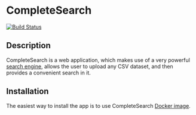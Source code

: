 # CompleteSearch

[![Build Status](https://travis-ci.org/anatskiy/CompleteSearch.svg?branch=develop)](https://travis-ci.org/anatskiy/CompleteSearch)

## Description

CompleteSearch is a web application, which makes use of a very powerful [search engine](http://ad-wiki.informatik.uni-freiburg.de/completesearch/QuickIntro), allows the user to upload any CSV dataset, and then provides a convenient search in it.

## Installation
The easiest way to install the app is to use CompleteSearch [Docker image](https://github.com/anatskiy/docker-completesearch).
